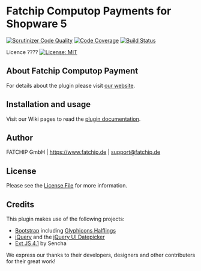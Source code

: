 # Fatchip Computop Payments for Shopware 5

[![Scrutinizer Code Quality](https://scrutinizer-ci.com/g/FATCHIP-GmbH/plugin-shopware5-computop/badges/quality-score.png?b=master&s=ef80e9afd3621e208f7b8d6e2e1fa0d02672340c)](https://scrutinizer-ci.com/g/FATCHIP-GmbH/plugin-shopware5-computop/?branch=master)
[![Code Coverage](https://scrutinizer-ci.com/g/FATCHIP-GmbH/plugin-shopware5-computop/badges/coverage.png?b=master&s=17b8caeddcf39fc90dc791b9604ed7f97551c645)](https://scrutinizer-ci.com/g/FATCHIP-GmbH/plugin-shopware5-computop/?branch=master)
[![Build Status](https://scrutinizer-ci.com/g/FATCHIP-GmbH/plugin-shopware5-computop/badges/build.png?b=master&s=b16401c505027a089d9c5bf322fb75aaaa70486d)](https://scrutinizer-ci.com/g/FATCHIP-GmbH/plugin-shopware5-computop/build-status/master)

Licence ????
[![License: MIT](https://img.shields.io/badge/License-MIT-blue.svg)](LICENSE.md)

## About Fatchip Computop Payment
For details about the plugin please visit [our website](https://www.fatchip.de/).


## Installation and usage
Visit our Wiki pages to read the [plugin documentation](https://wiki.fatchip.de/public/faqhermes).

## Author
FATCHIP GmbH | https://www.fatchip.de | support@fatchip.de 

## License
Please see the [License File](LICENSE.md) for more information.

## Credits
This plugin makes use of the following projects:

* [Bootstrap](https://getbootstrap.com/) including [Glyphicons Halflings](https://glyphicons.com/)
* [jQuery](https://js.foundation) and the [jQuery UI Datepicker](https://jqueryui.com)
* [Ext JS 4.1](http://cdn.sencha.com/ext/gpl/4.1.1/) by Sencha

We express our thanks to their developers, designers and other contributers for their great work!
